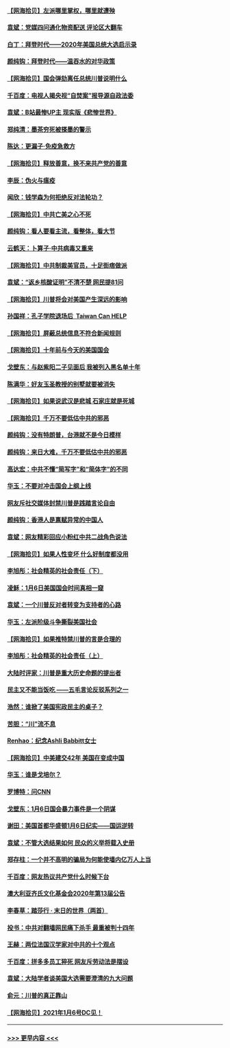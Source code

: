 #### [【网海拾贝】左派哪里掌权，哪里就遭殃](../pages/nsc993/n12715009.md?t=01272151) 
#### [袁斌：党媒四问通化物资配送 评论区大翻车](../pages/nsc993/n12714950.md?t=01272151) 
#### [白丁：拜登时代——2020年美国总统大选启示录](../pages/nsc993/n12714920.md?t=01272151) 
#### [颜纯钩：拜登时代——温吞水的对华政策](../pages/nsc993/n12713245.md?t=01272151) 
#### [【网海拾贝】国会弹劾离任总统川普说明什么](../pages/nsc993/n12712816.md?t=01272151) 
#### [千百度：电视人揭央视“自焚案”报导源自政法委](../pages/nsc993/n12709760.md?t=01272151) 
#### [袁斌：B站最惨UP主 现实版《悲惨世界》](../pages/nsc993/n12709686.md?t=01272151) 
#### [郑纯清：墨茶穷死被搽墨的警示](../pages/nsc993/n12709262.md?t=01272151) 
#### [陈达：更漏子·免疫急救方](../pages/nsc993/n12709244.md?t=01272151) 
#### [【网海拾贝】释放善意，换不来共产党的善意](../pages/nsc993/n12708361.md?t=01272151) 
#### [李辰：伪火与瘟疫](../pages/nsc993/n12707981.md?t=01272151) 
#### [闻欣：钱学森为何拒绝反对法轮功？](../pages/nsc993/n12707407.md?t=01272151) 
#### [【网海拾贝】中共亡美之心不死](../pages/nsc993/n12707621.md?t=01272151) 
#### [颜纯钩：看人要看主流，看整体，看大节](../pages/nsc993/n12707536.md?t=01272151) 
#### [云鹤天：卜算子‧中共病毒又重来](../pages/nsc993/n12707408.md?t=01272151) 
#### [【网海拾贝】中共制裁美官员，十足街痞做派](../pages/nsc993/n12705115.md?t=01272151) 
#### [袁斌：“返乡核酸证明”不清不楚 网民提81问](../pages/nsc993/n12704982.md?t=01272151) 
#### [【网海拾贝】川普将会对美国产生深远的影响](../pages/nsc993/n12703045.md?t=01272151) 
#### [孙国祥：孔子学院退场后  Taiwan Can HELP](../pages/nsc993/n12702430.md?t=01272151) 
#### [【网海拾贝】屏蔽总统信息不符合新闻规则](../pages/nsc993/n12699998.md?t=01272151) 
#### [【网海拾贝】十年前与今天的美国国会](../pages/nsc993/n12696993.md?t=01272151) 
#### [戈壁东：与赵紫阳二子见面后 我被列入黑名单十年](../pages/nsc993/n12696215.md?t=01272151) 
#### [陈满华：好友玉圣教授的别墅就要被消失](../pages/nsc993/n12695411.md?t=01272151) 
#### [【网海拾贝】如果说武汉是悲城 石家庄就是死城](../pages/nsc993/n12694589.md?t=01272151) 
#### [【网海拾贝】千万不要低估中共的邪恶](../pages/nsc993/n12692771.md?t=01272151) 
#### [颜纯钩：没有特朗普，台港就不是今日模样](../pages/nsc993/n12692678.md?t=01272151) 
#### [颜纯钩：来日大难，千万不要低估中共的邪恶](../pages/nsc993/n12692080.md?t=01272151) 
#### [高达宏：中共不懂“简写字”和“简体字”的不同](../pages/nsc993/n12692068.md?t=01272151) 
#### [华玉：不要对冲击国会上纲上线](../pages/nsc993/n12689948.md?t=01272151) 
#### [网友斥社交媒体封禁川普是践踏言论自由](../pages/nsc993/n12687482.md?t=01272151) 
#### [颜纯钩：香港人是禀赋异常的中国人](../pages/nsc993/n12685142.md?t=01272151) 
#### [袁斌：网友精彩回应小粉红中共二战角色说法](../pages/nsc993/n12684994.md?t=01272151) 
#### [【网海拾贝】如果人性变坏 什么好制度都没用](../pages/nsc993/n12683000.md?t=01272151) 
#### [李旭彤：社会精英的社会责任（下）](../pages/nsc993/n12680604.md?t=01272151) 
#### [凌稣：1月6日美国国会时间真相一窥](../pages/nsc993/n12682780.md?t=01272151) 
#### [袁斌：一个川普反对者转变为支持者的心路](../pages/nsc993/n12682700.md?t=01272151) 
#### [华玉：左派阶级斗争撕裂美国社会](../pages/nsc993/n12681226.md?t=01272151) 
#### [【网海拾贝】如果推特禁川普的言是合理的](../pages/nsc993/n12681232.md?t=01272151) 
#### [李旭彤：社会精英的社会责任（上）](../pages/nsc993/n12680501.md?t=01272151) 
#### [大陆时评家：川普是重大历史命题的提出者](../pages/nsc993/n12679904.md?t=01272151) 
#### [民主又不能当饭吃 ——五毛言论反驳系列之一](../pages/nsc993/n12679877.md?t=01272151) 
#### [浩然：谁掀了美国宪政民主的桌子？](../pages/nsc993/n12679850.md?t=01272151) 
#### [苦胆：“川”流不息](../pages/nsc993/n12678388.md?t=01272151) 
#### [Renhao：纪念Ashli Babbitt女士](../pages/nsc993/n12678359.md?t=01272151) 
#### [【网海拾贝】中美建交42年 美国在变成中国](../pages/nsc993/n12678324.md?t=01272151) 
#### [华玉：谁是戈培尔？](../pages/nsc993/n12677515.md?t=01272151) 
#### [罗博特：问CNN](../pages/nsc993/n12677172.md?t=01272151) 
#### [戈壁东：1月6日国会暴力事件是一个阴谋](../pages/nsc993/n12674639.md?t=01272151) 
#### [谢田：美国首都华盛顿1月6日纪实——国运逆转](../pages/nsc993/n12673190.md?t=01272151) 
#### [袁斌：不管大选结果如何 民众的义举将载入史册](../pages/nsc993/n12672787.md?t=01272151) 
#### [郑存柱：一个并不高明的骗局为何能使墙内亿万人上当](../pages/nsc993/n12671449.md?t=01272151) 
#### [千百度：网友热议共产党什么时候下台](../pages/nsc993/n12670442.md?t=01272151) 
#### [澳大利亚齐氏文化基金会2020年第13届公告](../pages/nsc993/n12670273.md?t=01272151) 
#### [李春草：踏莎行 · 末日的世界（两首）](../pages/nsc993/n12670253.md?t=01272151) 
#### [投书：中共对翻墙网民痛下杀手 最重被判十四年](../pages/nsc993/n12670190.md?t=01272151) 
#### [王赫：两位法国汉学家对中共的十个观点](../pages/nsc993/n12669593.md?t=01272151) 
#### [千百度：拼多多员工猝死 网友斥劳动法是摆设](../pages/nsc993/n12668081.md?t=01272151) 
#### [袁斌：大陆学者谈美国大选需要澄清的九大问题](../pages/nsc993/n12668023.md?t=01272151) 
#### [俞元：川普的真正靠山](../pages/nsc993/n12668000.md?t=01272151) 
#### [【网海拾贝】2021年1月6号DC见！](../pages/nsc993/n12664957.md?t=01272151) 

----
#### [ >>> 更早内容 <<< ](../indexes/nsc993-earlier.md)
